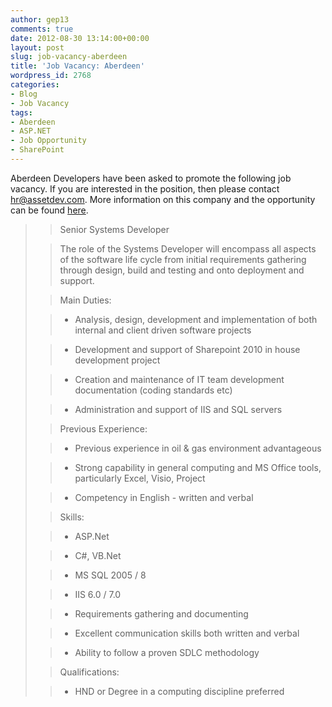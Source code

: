 ```yaml
---
author: gep13
comments: true
date: 2012-08-30 13:14:00+00:00
layout: post
slug: job-vacancy-aberdeen
title: 'Job Vacancy: Aberdeen'
wordpress_id: 2768
categories:
- Blog
- Job Vacancy
tags:
- Aberdeen
- ASP.NET
- Job Opportunity
- SharePoint
---
```


Aberdeen Developers have been asked to promote the following job vacancy. If you are interested in the position, then please contact [hr@assetdev.com](mailto:hr@assetdev.com). More information on this company and the opportunity can be found [here](http://www.assetdev.com/).




<blockquote>

> 
> Senior Systems Developer
> 
> 

> 
> The role of the Systems Developer will encompass all aspects of the software life cycle from initial requirements gathering through design, build and testing and onto deployment and support.
> 
> 

> 
> Main Duties:
> 
> 

> 
> 

>   * Analysis, design, development and implementation of both internal and client driven software projects
> 

>   * Development and support of Sharepoint 2010 in house development project
> 

>   * Creation and maintenance of IT team development documentation (coding standards etc)
> 

>   * Administration and support of IIS and SQL servers
> 


> 
> Previous Experience:
> 
> 

> 
> 

>   * Previous experience in oil & gas environment advantageous
> 

>   * Strong capability in general computing and MS Office tools, particularly Excel, Visio, Project
> 

>   * Competency in English - written and verbal
> 


> 
> Skills:
> 
> 

> 
> 

>   * ASP.Net
> 

>   * C#, VB.Net
> 

>   * MS SQL 2005 / 8
> 

>   * IIS 6.0 / 7.0
> 

>   * Requirements gathering and documenting
> 

>   * Excellent communication skills both written and verbal
> 

>   * Ability to follow a proven SDLC methodology
> 


> 
> Qualifications:
> 
> 

> 
> 

>   * HND or Degree in a computing discipline preferred
> 

</blockquote>
